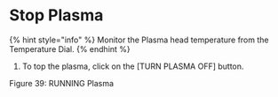 # Stop Plasma



{% hint style="info" %}
Monitor the Plasma head temperature from the Temperature Dial.
{% endhint %}

1. To top the plasma, click on the \[TURN PLASMA OFF] button.

Figure 39: RUNNING Plasma

